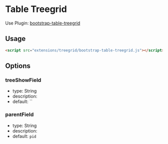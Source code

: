 # Table Treegrid

Use Plugin: [bootstrap-table-treegrid](https://github.com/wenzhixin/bootstrap-table/tree/master/src/extensions/treegrid)

## Usage

```html
<script src="extensions/treegrid/bootstrap-table-treegrid.js"></script>
```

## Options

### treeShowField

* type: String
* description: 
* default: ``

### parentField

* type: String
* description: 
* default: `pid`
